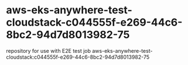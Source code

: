# aws-eks-anywhere-test-cloudstack-c044555f-e269-44c6-8bc2-94d7d8013982-75
repository for use with E2E test job aws-eks-anywhere-test-cloudstack:c044555f-e269-44c6-8bc2-94d7d8013982-75
